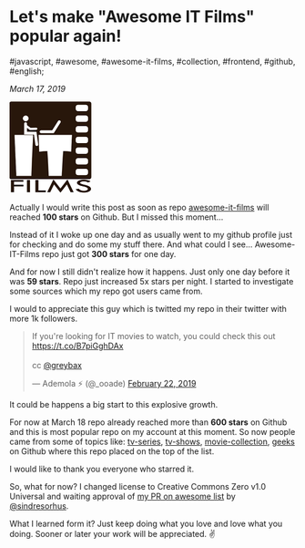 # Let's make "Awesome IT Films" popular again! 

#javascript, #awesome, #awesome-it-films, #collection, #frontend, #github, #english;

_March 17, 2019_

![Awesome IT Films Logo](/images/lets-make-awesome-it-films-popular-again/awesome_it_films_logo.png)

Actually I would write this post as soon as repo [awesome-it-films](https://github.com/greybax/awesome-IT-films) will reached **100 stars** on Github. But I missed this moment... 

Instead of it I woke up one day and as usually went to my github profile just for checking and do some my stuff there. And what could I see... Awesome-IT-Films repo just got **300 stars** for one day. 

And for now I still didn't realize how it happens. Just only one day before it was **59 stars**. Repo just increased 5x stars per night. I started to investigate some sources which my repo got users came from.

I would to appreciate this guy which is twitted my repo in their twitter with more 1k followers.

<blockquote class="twitter-tweet"><p lang="en" dir="ltr">If you&#39;re looking for IT movies to watch, you could check this out <a href="https://t.co/B7piGghDAx">https://t.co/B7piGghDAx</a><br><br>cc <a href="https://twitter.com/greybax?ref_src=twsrc%5Etfw">@greybax</a></p>&mdash; Ademola ⚡ (@_ooade) <a href="https://twitter.com/_ooade/status/1098906129780879360?ref_src=twsrc%5Etfw">February 22, 2019</a></blockquote> <script async src="https://platform.twitter.com/widgets.js" charset="utf-8"></script>

It could be happens a big start to this explosive growth. 

For now at March 18 repo already reached more than **600 stars** on Github and this is most popular repo on my account at this moment. 
So now people came from some of topics like: [tv-series](https://github.com/topics/tv-series), [tv-shows](https://github.com/topics/tv-shows), [movie-collection](https://github.com/topics/movie-collection), [geeks](https://github.com/topics/geeks) on Github where this repo placed on the top of the list.

I would like to thank you everyone who starred it. 

So, what for now? I changed license to Creative Commons Zero v1.0 Universal and waiting approval of [my PR on awesome list](https://github.com/sindresorhus/awesome/pull/1434) by [@sindresorhus](https://github.com/sindresorhus). 

What I learned form it? Just keep doing what you love and love what you doing. Sooner or later your work will be appreciated. :v: